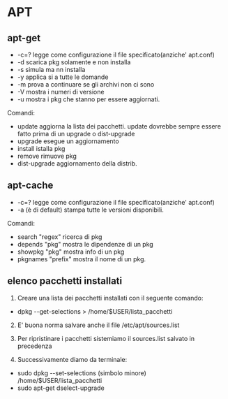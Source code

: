 
APT
===


apt-get
-------

* -c=? legge come configurazione il file specificato(anziche' apt.conf)
* -d scarica pkg solamente e non installa
* -s simula ma nn installa
* -y applica si a tutte le domande
* -m prova a continuare se gli archivi non ci sono
* -V mostra i numeri di versione
* -u mostra i pkg che stanno per essere aggiornati.

Comandi:

* update aggiorna la lista dei pacchetti. update dovrebbe sempre essere fatto prima di un upgrade o dist-upgrade
* upgrade esegue un aggiornamento
* install istalla pkg
* remove rimuove pkg
* dist-upgrade aggiornamento della distrib.


apt-cache
---------

* -c=? legge come configurazione il file specificato(anziche' apt.conf)
* -a (è di default) stampa tutte le versioni disponibili.

Comandi:

* search "regex" ricerca di pkg
* depends "pkg" mostra le dipendenze di un pkg
* showpkg "pkg" mostra info di un pkg
* pkgnames "prefix" mostra il nome di un pkg.


## elenco pacchetti installati
1) Creare una lista dei pacchetti installati con il seguente comando:
-    dpkg --get-selections > /home/$USER/lista_pacchetti

2) E' buona norma salvare anche il file /etc/apt/sources.list

3) Per ripristinare i pacchetti sistemiamo il sources.list salvato in precedenza

4) Successivamente diamo da terminale:
-    sudo dpkg --set-selections (simbolo minore) /home/$USER/lista_pacchetti
-    sudo apt-get dselect-upgrade

